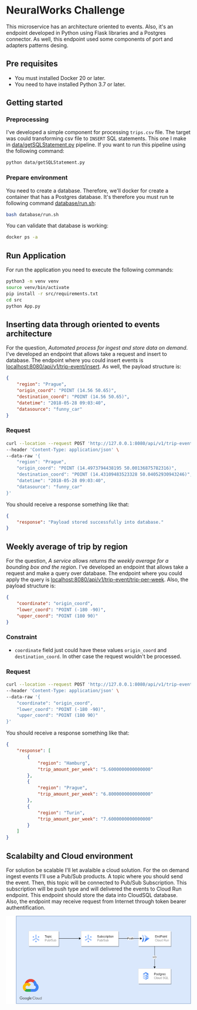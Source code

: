 # NeuralWorks Challenge

This microservice has an architecture oriented to events. Also, it's an endpoint developed in Python using Flask libraries and a Postgres connector. As well, this endpoint used some components of port and adapters patterns desing.

## Pre requisites

- You must installed Docker 20 or later.
- You need to have installed Python 3.7 or later.

## Getting started
### Preprocessing 
I've developed a simple component for processing `trips.csv` file. The target was could transforming csv file to `INSERT` SQL statements. This one I make in [data/getSQLStatement.py](https://github.com/lbarreraabarca/neuralworks-challenge/blob/main/data/getSQLStatement.py) pipeline. If you want to run this pipeline using the following command:

```bash
python data/getSQLStatement.py
```

### Prepare environment
You need to create a database. Therefore, we'll docker for create a container that has a Postgres database. It's therefore you must run te following command [database/run.sh](https://github.com/lbarreraabarca/neuralworks-challenge/blob/main/database/run.sh):

```bash
bash database/run.sh
```

You can validate that database is working:
```bash
docker ps -a
```

## Run Application
For run the application you need to execute the following commands:

```bash
python3 -m venv venv
source venv/bin/activate
pip install -r src/requirements.txt
cd src
python App.py
```

## Inserting data through oriented to events architecture
For the question, *Automated process for ingest and store data on demand*. I've developed an endpoint that allows take a request and insert to database. 
The endpoint where you could insert events is [localhost:8080/api/v1/trip-event/insert](http://127.0.0.1:8080/api/v1/trip-event/insert). As well, the payload structure is:
```json
{
    "region": "Prague",
    "origin_coord": "POINT (14.56 50.65)",
    "destination_coord": "POINT (14.56 50.65)",
    "datetime": "2018-05-28 09:03:40",
    "datasource": "funny_car"
}
```

### Request
```bash
curl --location --request POST 'http://127.0.0.1:8080/api/v1/trip-event/insert' \
--header 'Content-Type: application/json' \
--data-raw '{
    "region": "Prague",
    "origin_coord": "POINT (14.4973794438195 50.00136875782316)",
    "destination_coord": "POINT (14.43109483523328 50.04052930943246)",
    "datetime": "2018-05-28 09:03:40",
    "datasource": "funny_car"
}'
```

You should receive a response something like that:
```json
{
    "response": "Payload stored successfully into database."
}
```

## Weekly average of trip by region
For the question, *A service allows returns the weekly average for a bounding box and the region*. I've developed an endpoint that allows take a request and make a query over database. The endpoint where you could apply the query is [localhost:8080/api/v1/trip-event/trip-per-week](http://127.0.0.1:8080/api/v1/trip-event/trip-per-week). Also, the payload structure is:

```json
{
    "coordinate": "origin_coord",
    "lower_coord": "POINT (-180 -90)",
    "upper_coord": "POINT (180 90)"
}
```
### Constraint
- `coordinate` field just could have these values `origin_coord` and `destination_coord`. In other case the request wouldn't be processed.

### Request
```bash
curl --location --request POST 'http://127.0.0.1:8080/api/v1/trip-event/trip-per-week' \
--header 'Content-Type: application/json' \
--data-raw '{
    "coordinate": "origin_coord",
    "lower_coord": "POINT (-180 -90)",
    "upper_coord": "POINT (180 90)"
}'
```
You should receive a response something like that:

```json
{
    "response": [
        {
            "region": "Hamburg",
            "trip_amount_per_week": "5.6000000000000000"
        },
        {
            "region": "Prague",
            "trip_amount_per_week": "6.8000000000000000"
        },
        {
            "region": "Turin",
            "trip_amount_per_week": "7.6000000000000000"
        }
    ]
}
```

## Scalabilty and Cloud environment

For solution be scalable I'll let avalaible a cloud solution. For the on demand ingest events I'll use a Pub/Sub products. A topic where you should send the event. Then, this topic will be connected to Pub/Sub Subscription. This subscription  will be push type and will delivered the events to Cloud Run endpoint. This endpoint should store the data into CloudSQL database. Also, the endpoint may receive request from Internet through token bearer authentification. 

![High level design](https://raw.githubusercontent.com/lbarreraabarca/neuralworks-challenge/main/images/high-level-design.png)

